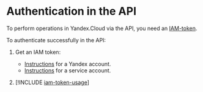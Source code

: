 # Authentication in the API

To perform operations in Yandex.Cloud via the API, you need an [IAM-token](../iam/concepts/authorization/iam-token.md).

To authenticate successfully in the API:

1. Get an IAM token:
    * [Instructions](../iam/operations/iam-token/create.md) for a Yandex account.
    * [Instructions](../iam/operations/iam-token/create-for-sa.md) for a service account.

2. [!INCLUDE [iam-token-usage](iam-token-usage.md)]

